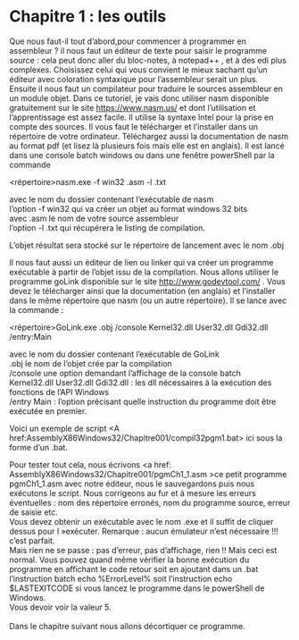 # Chapitre 1 : les outils <br>
Que nous faut-il tout d’abord,pour commencer à programmer en assembleur ?  il nous faut un éditeur de texte pour saisir le programme source : cela peut donc aller du bloc-notes, à notepad++ , et à des edi plus complexes. Choisissez celui qui vous convient le mieux sachant qu’un éditeur avec coloration syntaxique pour l’assembleur serait un plus.
 <br>
Ensuite il nous faut un compilateur pour traduire le sources assembleur en un module objet. Dans ce tutoriel, je vais donc utiliser nasm disponible gratuitement sur le site https://www.nasm.us/ et dont l’utilisation et l’apprentissage est assez facile. Il utilise la syntaxe Intel pour la prise en compte des sources.
Il vous faut le télécharger et l’installer dans un répertoire de votre ordinateur. Téléchargez aussi la documentation de nasm au format pdf (et lisez là plusieurs fois mais elle est en anglais).
Il est lancé dans une console batch windows ou dans une fenêtre powerShell par la commande  <br>

<répertoire>nasm.exe -f win32 <nomprogramme>.asm -l <nomprogramme>.txt  <br>

avec <repertoire> le nom du dossier contenant l’exécutable de nasm  <br>
l’option -f win32 qui va créer un objet au format windows 32 bits <br>
avec <nomprogramme>.asm le nom de votre source assembleur <br>
l’option -l <nomprogramme>.txt qui récupérera le listing de compilation. <br>

L’objet résultat sera stocké sur le répertoire de lancement avec le nom  <nomprogramme>.obj  <br>

Il nous faut aussi un éditeur de lien ou linker qui va créer un programme exécutable à partir de l’objet issu de la compilation. Nous allons utiliser le programme goLink disponible sur le site  http://www.godevtool.com/  . Vous devez le télécharger ainsi que la documentation (en anglais) et l’installer dans le même répertoire que nasm (ou un autre répertoire).
Il se lance avec la commande : <br>

<répertoire>GoLink.exe  <nomprogramme>.obj /console Kernel32.dll User32.dll Gdi32.dll /entry:Main  <br>

avec <repertoire> le nom du dossier contenant l’exécutable de GoLink  <br>
<nomprogramme>.obj  le nom de l’objet crée par la compilation <br>
/console  une option demandant l’affichage de la  console batch  <br>
 Kernel32.dll User32.dll Gdi32.dll : les dll nécessaires à la exécution des fonctions de l’API Windows  <br>
/entry Main : l’option précisant quelle instruction du programme doit être exécutée en premier.  <br>

Voici un exemple de script  <A href:AssemblyX86Windows32/Chapitre001/compil32pgm1.bat> ici </a> sous la forme d’un .bat.  <br>



Pour tester tout cela, nous écrivons <a href: AssemblyX86Windows32/Chapitre001/pgmCh1_1.asm >ce petit programme pgmCh1_1.asm</a> avec notre éditeur, nous le sauvegardons puis nous exécutons le script. Nous corrigeons au fur et à mesure les erreurs éventuelles : nom des répertoire erronés, nom du programme source, erreur de saisie etc.
 <br>
Vous devez obtenir un exécutable avec le nom <nomduprogramme>.exe et il suffit de cliquer dessus pour l »exécuter. Remarque : aucun émulateur n’est nécessaire !!! c’est parfait. <br>
Mais rien ne se passe : pas d’erreur, pas d’affichage, rien !!   Mais ceci est normal. Vous pouvez quand même vérifier la bonne exécution du programme en affichant le code retour soit en ajoutant dans un .bat l’instruction batch echo %ErrorLevel% soit l’instruction echo $LASTEXITCODE si vous lancez le programme dans le powerShell de Windows. <br>Vous devoir voir la valeur 5.<br><br>
Dans le chapitre suivant nous allons décortiquer ce programme. <br>
